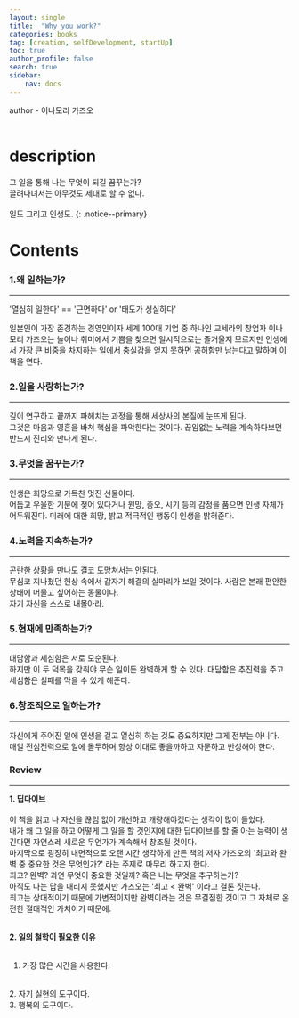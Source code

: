 ```yaml
---
layout: single
title:  "Why you work?"
categories: books
tag: [creation, selfDevelopment, startUp]
toc: true
author_profile: false
search: true
sidebar:
    nav: docs
---
```


author - 이나모리 가즈오
<br><br>

# description

그 일을 통해 나는 무엇이 되길 꿈꾸는가?
<br>
끌려다녀서는 아무것도 제대로 할 수 없다.
<br>
<br>
일도 그리고 인생도.
{: .notice--primary}


# Contents

### 1.왜 일하는가?
---
<b5>
'열심히 일한다' == '근면하다' or '태도가 성실하다'

일본인이 가장 존경하는 경영인이자 세계 100대 기업 중 하나인 교세라의 창업자 이나모리 가즈오는 놀이나 취미에서 기쁨을 찾으면 일시적으로는 즐거울지 모르지만 인생에서 가장 큰 비중을 차지하는 일에서 충실감을 얻지 못하면 공허함만 남는다고 말하며 이 책을 연다. 
</b5>

### 2.일을 사랑하는가?
---
<b5>
깊이 연구하고 끝까지 파헤치는 과정을 통해 세상사의 본질에 눈뜨게 된다.
<br> 
그것은 마음과 영혼을 바쳐 핵심을 파악한다는 것이다. 끊임없는 노력을 계속하다보면 반드시 진리와 만나게 된다.
</b5>

### 3.무엇을 꿈꾸는가?
---
<b5>
인생은 희망으로 가득찬 멋진 선물이다. 
<br>
어둡고 우울한 기분에 젖어 있다거나 원망, 증오, 시기 등의 감정을 품으면 인생 자체가 어두워진다. 미래에 대한 희망, 밝고 적극적인 행동이 인생을 밝혀준다.
</b5>

### 4.노력을 지속하는가?
---
<b5>
곤란한 상황을 만나도 결코 도망쳐서는 안된다.
<br>
무심코 지나쳤던 현상 속에서 갑자기 해결의 실마리가 보일 것이다. 사람은 본래 편안한 상태에 머물고 싶어하는 동물이다. 
<br>
자기 자신을 스스로 내몰아라.
</b5>

### 5.현재에 만족하는가?
---
<b5>
대담함과 세심함은 서로 모순된다. 
<br>
하지만 이 두 덕목을 갖춰야 무슨 일이든 완벽하게 할 수 있다. 대담함은 추진력을 주고 세심함은 실패를 막을 수 있게 해준다.
</b5>

### 6.창조적으로 일하는가?
---
<b5>
자신에게 주어진 일에 인생을 걸고 열심히 하는 것도 중요하지만 그게 전부는 아니다. 
<br>
매일 전심전력으로 일에 몰두하며 항상 이대로 좋을까하고 자문하고 반성해야 한다.
</b5>

### Review
---

<b5>
<b>1. 딥다이브</b>
<br>
<br>
이 책을 읽고 나 자신을 끊임 없이 개선하고 개량해야겠다는 생각이 많이 들었다.
<br>
내가 왜 그 일을 하고 어떻게 그 일을 할 것인지에 대한 딥다이브를 할 줄 아는 능력이 생긴다면 자연스레 새로운 무언가가 계속해서 창조될 것이다.
<br>    
마지막으로 굉장히 내면적으로 오랜 시간 생각하게 만든 책의 저자 가즈오의 '최고와 완벽 중 중요한 것은 무엇인가?' 라는 주제로 마무리 하고자 한다.
<br>    
최고? 완벽? 과연 무엇이 중요한 것일까? 혹은 나는 무엇을 추구하는가? 
<br>    
아직도 나는 답을 내리지 못했지만 가즈오는 '최고 < 완벽' 이라고 결론 짓는다.
<br>    
최고는 상대적이기 때문에 가변적이지만 완벽이라는 것은 무결점한 것이고 그 자체로 온전한 절대적인 가치이기 때문에.
<br>
<br>

<b>2. 일의 철학이 필요한 이유</b>
<br>
<br>
1. 가장 많은 시간을 사용한다.
<br>
2. 자기 실현의 도구이다.
<br>
3. 행복의 도구이다.
</b5>